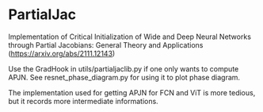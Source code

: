 # PartialJac

Implementation of Critical Initialization of Wide and Deep Neural Networks through Partial Jacobians: General Theory and Applications (https://arxiv.org/abs/2111.12143)


Use the GradHook in utils/partialjaclib.py if one only wants to compute APJN. 
See resnet_phase_diagram.py for using it to plot phase diagram.

The implementation used for getting APJN for FCN and ViT is more tedious, but it records more intermediate informations.